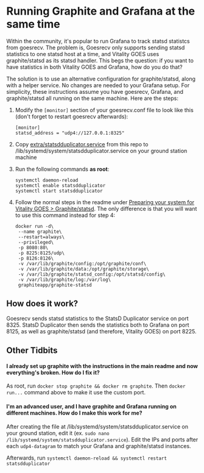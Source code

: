 # Running Graphite and Grafana at the same time

Within the community, it's popular to run Grafana to track statsd statistcs from goesrecv. The problem is, Goesrecv only supports sending statsd statistics to one statsd host at a time, and Vitality GOES uses graphite/statsd as its statsd handler. This begs the question: if you want to have statistics in both Vitality GOES and Grafana, how do you do that?

The solution is to use an alternative configuration for graphite/statsd, along with a helper service. No changes are needed to your Grafana setup. For simplicity, these instructions assume you have goesrecv, Grafana, and graphite/statsd all running on the same machine. Here are the steps:

1. Modify the `[monitor]` section of your goesrecv.conf file to look like this (don't forget to restart goesrecv afterwards):

   ```
   [monitor]
   statsd_address = "udp4://127.0.0.1:8325"
   ```
3. Copy [extra/statsdduplicator.service](/extra/statsdduplicator.service) from this repo to /lib/systemd/system/statsdduplicator.service on your ground station machine
4. Run the following commands **as root**:
    ```
    systemctl daemon-reload
    systemctl enable statsdduplicator
    systemctl start statsdduplicator
    ```
6. Follow the normal steps in the readme under [Preparing your system for Vitality GOES > Graphite/statsd](/README.md#graphitestatsd). The only difference is that you will want to use this command instead for step 4:
   ```
   docker run -d\
    --name graphite\
    --restart=always\
    --privileged\
    -p 8080:80\
    -p 8225:8125/udp\
    -p 8126:8126\
    -v /var/lib/graphite/config:/opt/graphite/conf\
    -v /var/lib/graphite/data:/opt/graphite/storage\
    -v /var/lib/graphite/statsd_config:/opt/statsd/config\
    -v /var/lib/graphite/log:/var/log\
    graphiteapp/graphite-statsd
   ```

## How does it work?

Goesrecv sends statsd statistics to the StatsD Duplicator service on port 8325. StatsD Duplicator then sends the statistics both to Grafana on port 8125, as well as graphite/statsd (and therefore, Vitality GOES) on port 8225.

## Other Tidbits

#### I already set up graphite with the instructions in the main readme and now everything's broken. How do I fix it?
As root, run `docker stop graphite && docker rm graphite`. Then `docker run...` command above to make it use the custom port.

#### I'm an advanced user, and I have graphite and Grafana running on different machines. How do I make this work for me?
After creating the file at /lib/systemd/system/statsdduplicator.service on your ground station, edit it (ex. `sudo nano /lib/systemd/system/statsdduplicator.service`). Edit the IPs and ports after each `udp4-datagram` to match your Grafana and graphite/statsd instances.

Afterwards, run `systemctl daemon-reload && systemctl restart statsdduplicator`

